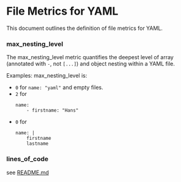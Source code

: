 # File Metrics for YAML

This document outlines the definition of file metrics for YAML.

### max_nesting_level

The max_nesting_level metric quantifies the deepest level of array (annotated with `-`, not `[...]`) and object nesting within a YAML file.

Examples: max_nesting_level is:
- `0` for `name: "yaml"` and empty files.
- `2` for
    ```
    name:
        - firstname: "Hans"
    ```
- `0` for
    ```
    name: |
        firstname
        lastname
    ```
### lines_of_code

see [README.md](../../README.md)
